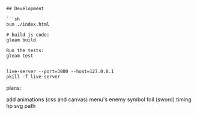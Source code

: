 ````
## Development

```sh
bun ./index.html

# build js code: 
gleam build 

Run the tests:
gleam test


live-server --port=3000 --host=127.0.0.1
pkill -f live-server

````
plans:

add animations (css and canvas)
menu's enemy symbol
foil (sword)
timing
hp
svg path
